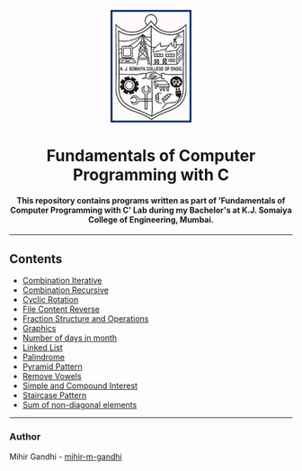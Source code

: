 <p align="center">
 <img height=200px src="./kjsce.jpg" alt="KJSCE">
</p>

<h1 align="center">Fundamentals of Computer Programming with C</h1>

<div align="center">
<h4> This repository contains programs written as part of 'Fundamentals of Computer Programming with C' Lab during my Bachelor's at K.J. Somaiya College of Engineering, Mumbai.</h4>
</div>

------------------------------------------

## Contents

* [Combination Iterative](./Combination_Iterative)
* [Combination Recursive](./Combination_Recursive)
* [Cyclic Rotation](./Cyclic_Rotation)
* [File Content Reverse](./File_Content_Reverse)
* [Fraction Structure and Operations](./Fraction_Structure_and_Operations)
* [Graphics](./Graphics)
* [Number of days in month](./Number_of_days_in_month)
* [Linked List](./Linked_List)
* [Palindrome](./Palindrome)
* [Pyramid Pattern](./Pyramid_Pattern)
* [Remove Vowels](./Remove_Vowels)
* [Simple and Compound Interest](./Simple_and_Compound_Interest])
* [Staircase Pattern](./Staircase_Pattern)
* [Sum of non-diagonal elements](./Sum_of_non-diagonal_elements)

------------------------------------------
### Author
Mihir Gandhi - [mihir-m-gandhi](https://github.com/mihir-m-gandhi)


